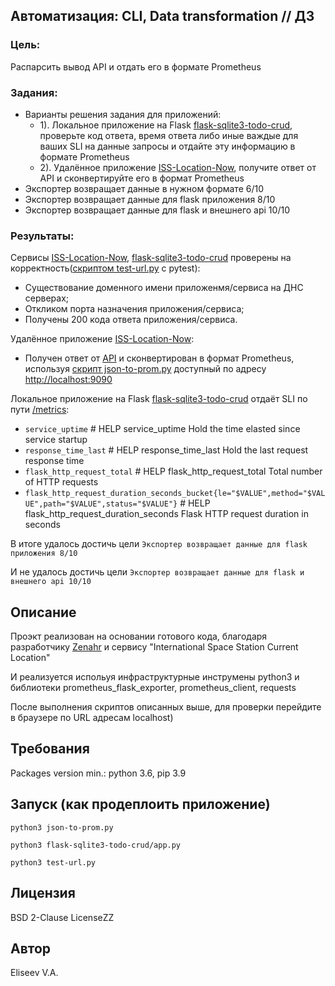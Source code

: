 Автоматизация: CLI, Data transformation // ДЗ
-------------
### Цель:
Распарсить вывод API и отдать его в формате Prometheus

### Задания:
* Варианты решения задания для приложений:
  * 1). Локальное приложение на Flask [flask-sqlite3-todo-crud](https://github.com/Zenahr/flask-sqlite3-todo-crud/blob/master/app.py), проверьте код ответа, время ответа либо иные важдые для ваших SLI на данные запросы и отдайте эту информацию в формате Prometheus
  * 2). Удалённое приложение [ISS-Location-Now](http://open-notify.org/Open-Notify-API/ISS-Location-Now/), получите ответ от API и сконвертируйте его в формат Prometheus
* Экспортер возвращает данные в нужном формате 6/10
* Экспортер возвращает данные для flask приложения 8/10
* Экспортер возвращает данные для flask и внешнего api 10/10
### Результаты:

Сервисы [ISS-Location-Now](http://api.open-notify.org/iss-now.json), [flask-sqlite3-todo-crud](https://github.com/Zenahr/flask-sqlite3-todo-crud/blob/master/app.py) проверены на корректность([скриптом test-url.py](https://github.com/kyourselfer/OTUS_SRE202207/blob/main/12_Data-transformation/test-url.py) с pytest):
- Существование доменного имени приложенмя/сервиса на ДНС серверах;
- Откликом порта назначения приложения/сервиса;
- Получены 200 кода ответа приложения/сервиса.

Удалённое приложение [ISS-Location-Now](http://open-notify.org/Open-Notify-API/ISS-Location-Now/):
- Получен ответ от [API](http://api.open-notify.org/iss-now.json) и сконвертирован в формат Prometheus, используя [скрипт json-to-prom.py](https://github.com/kyourselfer/OTUS_SRE202207/blob/main/12_Data-transformation/json-to-prom.py) доступный по адресу [http://localhost:9090](http://localhost:9090) 

Локальное приложение на Flask [flask-sqlite3-todo-crud](https://github.com/kyourselfer/OTUS_SRE202207/blob/main/12_Data-transformation/flask-sqlite3-todo-crud/app.py) отдаёт SLI по пути [/metrics](http://localhost/metrics):
- `service_uptime` # HELP service_uptime Hold the time elasted since service startup
- `response_time_last` # HELP response_time_last Hold the last request response time
- `flask_http_request_total` # HELP flask_http_request_total Total number of HTTP requests
- `flask_http_request_duration_seconds_bucket{le="$VALUE",method="$VALUE",path="$VALUE",status="$VALUE"}` # HELP flask_http_request_duration_seconds Flask HTTP request duration in seconds

В итоге удалось достичь цели `Экспортер возвращает данные для flask приложения 8/10`

И не удалось достичь цели `Экспортер возвращает данные для flask и внешнего api 10/10`

Описание
------------
Проэкт реализован на основании готового кода, благодаря разработчику [Zenahr](https://github.com/Zenahr/flask-sqlite3-todo-crud) и сервису "International Space Station Current Location" 

И реализуется испольуя инфраструктурные инструмены python3 и библиотеки prometheus_flask_exporter, prometheus_client, requests

После выполнения скриптов описанных выше, для проверки перейдите в браузере по URL адресам localhost)

Требования
------------
Packages version min.: python 3.6, pip 3.9

Запуск (как продеплоить приложение)
------------
`python3 json-to-prom.py`

`python3 flask-sqlite3-todo-crud/app.py`

`python3 test-url.py`

Лицензия
-------------
BSD 2-Clause LicenseZZ

Автор
-------------
Eliseev V.A.